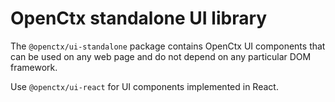 # OpenCtx standalone UI library

The `@openctx/ui-standalone` package contains OpenCtx UI components that can be used on any web page and do not depend on any particular DOM framework.

Use `@openctx/ui-react` for UI components implemented in React.
